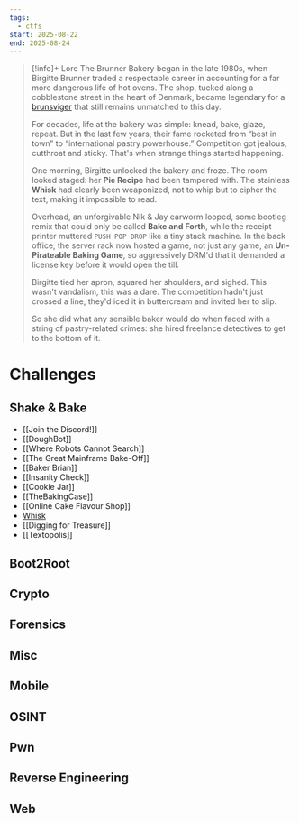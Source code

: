```yaml
---
tags:
  - ctfs
start: 2025-08-22
end: 2025-08-24
---
```


> [!info]+ Lore
> The Brunner Bakery began in the late 1980s, when Birgitte Brunner traded a respectable career in accounting for a far more dangerous life of hot ovens. The shop, tucked along a cobblestone street in the heart of Denmark, became legendary for a [brunsviger](https://sundaybaker.co/brunsviger-danish-coffee-cake/) that still remains unmatched to this day.  
>   
> For decades, life at the bakery was simple: knead, bake, glaze, repeat. But in the last few years, their fame rocketed from “best in town” to “international pastry powerhouse.” Competition got jealous, cutthroat and sticky. That's when strange things started happening.  
>   
> One morning, Birgitte unlocked the bakery and froze. The room looked staged: her **Pie Recipe** had been tampered with. The stainless **Whisk** had clearly been weaponized, not to whip but to cipher the text, making it impossible to read.  
>   
> Overhead, an unforgivable Nik & Jay earworm looped, some bootleg remix that could only be called **Bake and Forth**, while the receipt printer muttered `PUSH POP DROP` like a tiny stack machine. In the back office, the server rack now hosted a game, not just any game, an **Un-Pirateable Baking Game**, so aggressively DRM'd that it demanded a license key before it would open the till.  
>   
> Birgitte tied her apron, squared her shoulders, and sighed. This wasn't vandalism, this was a dare. The competition hadn't just crossed a line, they'd iced it in buttercream and invited her to slip.  
>   
> So she did what any sensible baker would do when faced with a string of pastry-related crimes: she hired freelance detectives to get to the bottom of it.

# Challenges

## Shake & Bake

- [[Join the Discord!]]
- [[DoughBot]]
- [[Where Robots Cannot Search]]
- [[The Great Mainframe Bake-Off]]
- [[Baker Brian]]
- [[Insanity Check]]
- [[Cookie Jar]]
- [[TheBakingCase]]
- [[Online Cake Flavour Shop]]
- [Whisk](Whisk.md)
- [[Digging for Treasure]]
- [[Textopolis]]

## Boot2Root

## Crypto

## Forensics

## Misc

## Mobile

## OSINT

## Pwn

## Reverse Engineering

## Web

